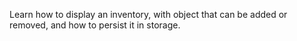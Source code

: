 Learn how to display an inventory, with object that can be added or removed, and how to persist it in storage.